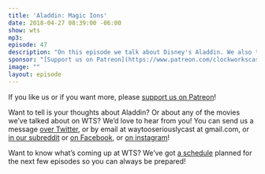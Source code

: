 ```yaml
---
title: 'Aladdin: Magic Ions'
date: 2018-04-27 08:39:00 -06:00
show: wts
mp3:
episode: 47
description: "On this episode we talk about Disney's Aladdin. We also talk about fetishized exoticisation of Arabia, whether women are prizes to be won, and whether it's acceptable to transform a monkey into an elephant without his consent."
sponsor: "[Support us on Patreon](https://www.patreon.com/clockworkscast)"
image: ""
layout: episode
---
```


If you like us or if you want more, please [support us on Patreon](https://www.patreon.com/clockworkscast)!

Want to tell is your thoughts about Aladdin? Or about any of the movies we’ve talked about on WTS? We’d love to hear from you! You can send us a message [over Twitter](http://www.twitter.com/wtscast), or by email at waytooseriouslycast at gmail.com, or [in our subreddit](https://www.reddit.com/r/Goodstuff_fm/) or [on Facebook](http://www.facebook.com/wtscast), or [on instagram](https://www.instagram.com/waytooseriously/)!

Want to know what’s coming up at WTS? We’ve got [a schedule](https://docs.google.com/document/d/1f6fvTgbzQOCUD_potL6mWClmSC3D2cOBgKz36OwSC68) planned for the next few episodes so you can always be prepared!

